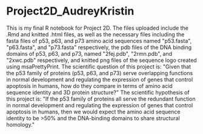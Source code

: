 # Project2D_AudreyKristin
This is my final R notebook for Project 2D. The files uploaded include the .Rmd and knitted .html files, as well as the necessary files including the fasta files of p53, p63, and p73 amino acid sequences named "p53.fasta", "p63.fasta", and "p73.fasta" respectively, the pdb files of the DNA binding domains of p53, p63, and p73, named "2fej.pdb", "2rmn.pdb", and "2xwc.pdb" respectively, and knitted png files of the sequence logo created using msaPrettyPrint. The scientific question of this project is: "Given that the p53 family of proteins (p53, p63, and p73) serve overlapping functions in normal development and regulating the expression of genes that control apoptosis in humans, how do they compare in terms of amino acid sequence identity and 3D protein structure?" The scientific hypothesis of this project is: "If the p53 family of proteins all serve the redundant function in normal development and regulating the expression of genes that control apoptosis in humans, then we would expect the amino acid sequence identity to be >50% and the DNA-binding domains to share structural homology."
